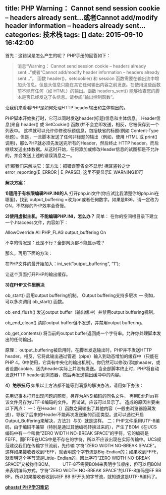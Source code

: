 title: PHP Warning： Cannot send session cookie – headers already sent…或者Cannot add/modify header information – headers already sent…
categories: 技术栈
tags: []
date: 2015-09-10 16:42:00
---
首先：这错误是怎么产生的呢？
PHP手册的回答如下：

> 消息“Warning： Cannot send session cookie – headers already
> sent…”或者“Cannot add/modify header information – headers already
> sent…”。 函数 header()，setcookie() 和 session
> 函数需要在输出流中增加头信息。但是头信息只能在其它任何输出内容之前发送。在使用这些函数前不能有任何（如 HTML）的输出。函数
> headers_sent() 能够检查您的脚本是否已经发送了头信息。请参阅“输出控制函数”。

让我们来看看PHP是如何处理HTTP header输出和主体输出的。

PHP脚本开始执行时，它可以同时发送header(标题)信息和主体信息。 Header信息(来自 header() 或 SetCookie() 函数)并不会立即发送，相反，它被保存到一个列表中。 这样就可以允许你修改标题信息，包括缺省的标题(例如 Content-Type 标题）。但是，一旦脚本发送了任何非标题的输出（例如，使用 HTML 或 print() 调用)，那么PHP就必须先发送完所有的Header，然后终止 HTTP header。而后继续发送主体数据。从这时开始，任何添加或修改Header信息的试图都是不允许的，并会发送上述的错误消息之一。

好!那我们来解决它：笨方法：把错误警告全不显示! 掩耳盗铃之计
error_reporting(E_ERROR | E_PARSE); 这里不要显示E_WARNING即可

**解决方案：**

**1)适用于有权限编辑PHP.INI的人**
打开php.ini文件(你应试比我清楚你的php.ini在哪里)，找到
output_buffering =改为on或者任何数字。如果是IIS6，请一定改为ON，不然你的PHP效率会奇慢。

**2)使用虚拟主机，不能编辑PHP.INI，怎么办？**
简单：
在你的空间根目录下建立一个.htaccess文件，内容如下：

AllowOverride All
PHP_FLAG output_buffering On

不幸的情况是：还是不行？全部网页都不能显示啦？

那么，再用下面的方法：

在PHP文件的最开始加入：ini_set(“output_buffering”, “1″);

让这个页面打开PHP的输出缓存。

**3)在PHP文件里解决**

ob_start()
启用output buffering机制。 Output buffering支持多层次 — 例如，可以多次调用 ob_start() 函数。

ob_end_flush()
发送output buffer（输出缓冲）并禁用output buffering机制。

ob_end_clean()
清除output buffer但不发送，并禁用output buffering。

ob_get_contents()
将当前的output buffer返回成一个字符串。允许你处理脚本发出的任何输出。

原理：
output_buffering被启用时，在脚本发送输出时，PHP并不发送HTTP header。相反，它将此输出通过管道（pipe）输入到动态增加的缓存中（只能在PHP 4。0中使用，它具有中央化的输出机制）。你仍然可以修改/添加header，或者设置cookie，因为header实际上并没有发送。当全部脚本终止时，PHP将自动发送HTTP header到浏览器，然后再发送输出缓冲中的内容。

**4）绝杀技巧**
如果以上方法都不能等到满意的解决办法，请用如下办法：

先用记事本打开出现问题的网页，另存为ANSI编码的同名文件。
再用EditPlus将该文件另存为UTF-8编码的文件。
再试试，应该可以显示了。
造成的原因主要由以下两点：
一：在Header（）函数之间输出了其他内容（一般由浏览器隐藏发送），导致了后来的Header不能再次发送新的页面类型。这可以通过开启Output_Buffering来解决，方法2）与3）就是这样。
二：PHP文件采用UTF-8编码，由于编码不兼容（特别是通过其他编码转换过来的），产生了BOM《在UCS 编码中有一个叫做”ZERO WIDTH NO-BREAK SPACE”的字符，它的编码是FEFF。而FFFE在UCS中是不存在的字符，所以不应该出现在实际传输中。UCS规范建议我们在传输字节流前，先传输 字符”ZERO WIDTH NO-BREAK SPACE”。这样如果接收者收到FEFF，就表明这个字节流是Big-Endian的；如果收到FFFE，就表明这个字节流是Little- Endian的。因此字符”ZERO WIDTH NO-BREAK SPACE”又被称作BOM。
　　UTF-8不需要BOM来表明字节顺序，但可以用BOM来表明编码方式。字符”ZERO WIDTH NO-BREAK SPACE”的UTF-8编码是EF BB BF。所以如果接收者收到以EF BB BF开头的字节流，就知道这是UTF-8编码了。

**[ghostsf PHP学习笔记][1]**


  [1]: http://www.ghostsf,com

